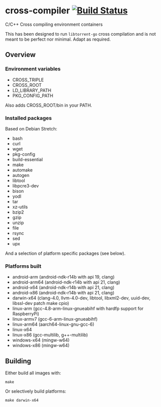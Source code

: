 cross-compiler [![Build Status](https://travis-ci.org/i96751414/cross-compiler.svg?branch=master)](https://travis-ci.org/i96751414/cross-compiler)
==============

C/C++ Cross compiling environment containers

This has been designed to run `libtorrent-go` cross compilation and is not meant to be perfect nor minimal. Adapt as required.

## Overview

### Environment variables

- CROSS_TRIPLE
- CROSS_ROOT
- LD_LIBRARY_PATH
- PKG_CONFIG_PATH

Also adds CROSS_ROOT/bin in your PATH.

### Installed packages

Based on Debian Stretch:
- bash
- curl
- wget
- pkg-config
- build-essential
- make
- automake
- autogen
- libtool
- libpcre3-dev
- bison
- yodl
- tar
- xz-utils
- bzip2
- gzip
- unzip
- file
- rsync
- sed
- upx

And a selection of platform specific packages (see below).

### Platforms built

- android-arm (android-ndk-r14b with api 19, clang)
- android-arm64 (android-ndk-r14b with api 21, clang)
- android-x64 (android-ndk-r14b with api 21, clang)
- android-x86 (android-ndk-r14b with api 21, clang)
- darwin-x64 (clang-4.0, llvm-4.0-dev, libtool, libxml2-dev, uuid-dev, libssl-dev patch make cpio)
- linux-arm (gcc-4.8-arm-linux-gnueabihf with hardfp support for RaspberryPi)
- linux-armv7 (gcc-6-arm-linux-gnueabihf)
- linux-arm64 (aarch64-linux-gnu-gcc-6)
- linux-x64
- linux-x86 (gcc-multilib, g++-multilib)
- windows-x64 (mingw-w64)
- windows-x86 (mingw-w64)

## Building

Either build all images with:

    make

Or selectively build platforms:

    make darwin-x64
